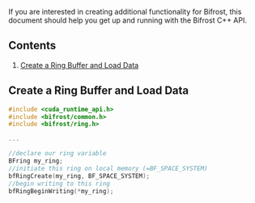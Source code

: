 If you are interested in creating additional functionality for Bifrost, this document should help you get up and running with the Bifrost C++ API.

## Contents

1. [Create a Ring Buffer and Load Data](#ringcreation)

## <a name="ringcreation">Create a Ring Buffer and Load Data</a>

```` C++
#include <cuda_runtime_api.h>
#include <bifrost/common.h>
#include <bifrost/ring.h>

...

//declare our ring variable
BFring my_ring;
//initiate this ring on local memory (=BF_SPACE_SYSTEM)
bfRingCreate(my_ring, BF_SPACE_SYSTEM); 
//begin writing to this ring
bfRingBeginWriting(*my_ring);
````